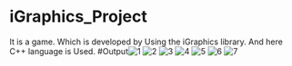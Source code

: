 # iGraphics_Project
It is a game. Which is developed by Using the iGraphics library. And here C++ language is Used.
#Output![1](https://user-images.githubusercontent.com/98844060/196770573-5e3fe21e-9ff7-4ff4-9e71-e4533e4c03fe.jpg)
![2](https://user-images.githubusercontent.com/98844060/196770585-d433af67-6ea6-447a-a1fa-79f67efc4486.jpg)
![3](https://user-images.githubusercontent.com/98844060/196770588-aa1b9913-52b0-4c3c-a4c1-37d65ffde398.jpg)
![4](https://user-images.githubusercontent.com/98844060/196770590-d3843fb4-cc89-453f-8894-0b8093cc6c18.jpg)
![5](https://user-images.githubusercontent.com/98844060/196770593-3f0115cf-33c4-4ec4-86c5-41a4f939d868.jpg)
![6](https://user-images.githubusercontent.com/98844060/196770596-e5a795e2-4ff5-4334-b00e-547293939543.jpg)
![7](https://user-images.githubusercontent.com/98844060/196770603-b1c2fe57-616b-4fc7-a209-0088e4855a09.jpg)

